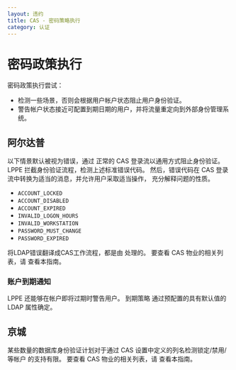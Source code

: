 ```yaml
---
layout: 违约
title: CAS - 密码策略执行
category: 认证
---
```


# 密码政策执行

密码政策执行尝试：

- 检测一些场景，否则会根据用户帐户状态阻止用户身份验证。
- 警告帐户状态接近可配置到期日期的用户，并将流量重定向到外部身份管理系统。

## 阿尔达普

以下情景默认被视为错误，通过 正常的 CAS 登录流以通用方式阻止身份验证。 LPPE 拦截身份验证流程，检测上述标准错误代码。 然后，错误代码在 CAS 登录流中转换为适当的消息，并允许用户采取适当操作， 充分解释问题的性质。

- `ACCOUNT_LOCKED`
- `ACCOUNT_DISABLED`
- `ACCOUNT_EXPIRED`
- `INVALID_LOGON_HOURS`
- `INVALID_WORKSTATION`
- `PASSWORD_MUST_CHANGE`
- `PASSWORD_EXPIRED`

将LDAP错误翻译成CAS工作流程，都是由 [](http://www.ldaptive.org/docs/guide/authentication/accountstate) 处理的。 要查看 CAS 物业的相关列表，请 [](../configuration/Configuration-Properties.html#ldap-authentication)查看本指南。

### 账户到期通知

LPPE 还能够在帐户即将过期时警告用户。 到期策略 通过预配置的具有默认值的 LDAP 属性确定。

## 京城

某些数量的数据库身份验证计划对于通过 CAS 设置中定义的列名检测锁定/禁用/等帐户 的支持有限。 要查看 CAS 物业的相关列表，请 [](../configuration/Configuration-Properties.html#database-authentication)查看本指南。
